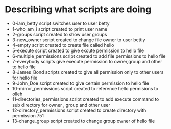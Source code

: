 # Describing what scripts are doing
- 0-iam_betty script switches user to user betty
- 1-who_am_i script created to print user name
- 2-groups script created to show user groups
- 3-new_owner script created to change file owner to user bettiy
- 4-empty script created to create file called hello
- 5-execute script created to give excute permission to hello file
- 6-multiple_permissions script created to add file permissions to hello file
- 7-everybody scripts give execute permission to owner,group and other to hello file
- 8-James_Bond scripts created to give all permission only to other users for hello file
- 9-John_Doe script created to give certain permission to hello file
- 10-mirror_permissions script created to reference hello permisions to olleh
- 11-directories_permissions script created to add execute command to sub directory for owner , group and other user
- 12-directory_permissions script created to create directory with permission 751
- 13-change_group script created to change group owner of hello file
